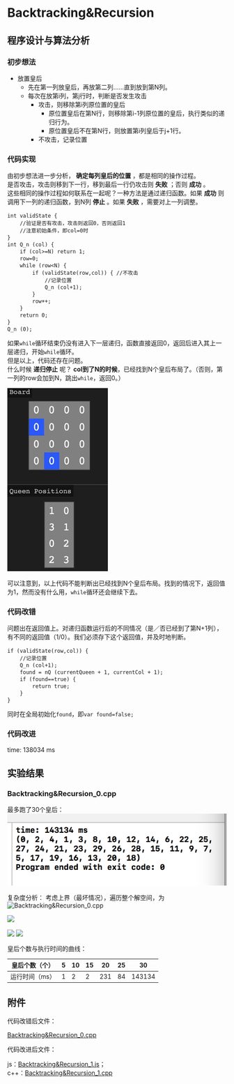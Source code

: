 
# Backtracking&Recursion

## 程序设计与算法分析

### 初步想法

- 放置皇后
    - 先在第一列放皇后，再放第二列......直到放到第N列。
    - 每次在放第i列，第j行时，判断是否发生攻击
        - 攻击，则移除第i列原位置的皇后
            - 原位置皇后在第N行，则移除第i-1列原位置的皇后，执行类似的递归行为。
            - 原位置皇后不在第N行，则放置第i列皇后于j+1行。
        - 不攻击，记录位置
    
### 代码实现

由初步想法进一步分析， **确定每列皇后的位置** ，都是相同的操作过程。  
是否攻击，攻击则移到下一行，移到最后一行仍攻击则 **失败** ；否则 **成功** 。  
这些相同的操作过程如何联系在一起呢？一种方法是通过递归函数。如果 **成功** 则调用下一列的递归函数，到N列 **停止** 。如果 **失败** ，需要对上一列调整。

	int validState {
		//验证是否有攻击，攻击则返回0，否则返回1
		//注意初始条件，即col=0时
	}
	int Q_n (col) {
		if (col>=N) return 1;
		row=0;
		while (row<N) {
			if (validState(row,col)) { //不攻击
				//记录位置
				Q_n (col+1);		
			}
			row++;
		}
		return 0;
	}
	Q_n (0); 
	
如果`while`循环结束仍没有进入下一层递归，函数直接返回0，返回后进入其上一层递归，开始`while`循环。  
但是以上，代码还存在问题。    
什么时候 **递归停止** 呢？ **col到了N的时候**，已经找到N个皇后布局了。（否则，第一列的row会加到N，跳出`while`，返回0。）

![Backtracking&Recursion](./Backtracking&Recursion.gif)  

可以注意到，以上代码不能判断出已经找到N个皇后布局。找到的情况下，返回值为1，然而没有什么用，`while`循环还会继续下去。  

### 代码改错

问题出在返回值上。对递归函数运行后的不同情况（是／否已经到了第N+1列），有不同的返回值（1/0）。我们必须存下这个返回值，并及时地判断。  

	if (validState(row,col)) {
		//记录位置
		Q_n (col+1);
		found = nQ (currentQueen + 1, currentCol + 1);
		if (found==true) {
			return true;
		}
	}
	
同时在全局初始化`found`，即`var found=false;`

### 代码改进

time: 138034 ms

## 实验结果

### Backtracking&Recursion_0.cpp

最多跑了30个皇后：    
![Backtracking&Recursion_0.cpp](./Backtracking&Recursion_0.png)   

复杂度分析：
考虑上界（最坏情况），遍历整个解空间，为
![Backtracking&Recursion_0.cpp](http://latex.codecogs.com/svg.latex?O(n^{2}))  

![](http://latex.codecogs.com/svg.latex?O(n^{2}))

<img src="http://latex.codecogs.com/svg.latex?O(n^{2})" border="0"/>

<img src="http://chart.googleapis.com/chart?cht=tx&chl=\Large O(n^{2})" style="border:none;">

皇后个数与执行时间的曲线：

  皇后个数（个）  |5   | 10   | 15 |  20 | 25   | 30
----------------|----|------|----|-----|------|---
  运行时间（ms） |1    | 2    | 2  | 231 |  84  | 143134
 
## 附件

代码改错后文件：  

[Backtracking&Recursion_0.cpp](./Backtracking&Recursion_0.cpp)
  
代码改进后文件：
  
js：[Backtracking&Recursion_1.js](./Backtracking&Recursion_1.cpp)；  
c++：[Backtracking&Recursion_1.cpp](./Backtracking&Recursion_1.cpp)  

